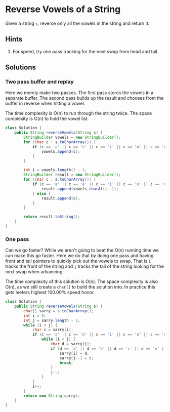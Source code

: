 # Reverse Vowels of a String

Given a string `s`, reverse only all the vowels in the string and return it.

## Hints

1. For speed, try one pass tracking for the next swap from head and tail.

## Solutions

### Two pass buffer and replay

Here we merely make two passes. The first pass stores the vowels in a separate
buffer. The second pass builds up the result and chooses from the buffer in
reverse when hitting a vowel.

The time complexity is O(n) to run through the string twice. The space
complexity is O(n) to hold the vowel list.

```java
class Solution {
    public String reverseVowels(String s) {
        StringBuilder vowels = new StringBuilder();
        for (char c : s.toCharArray()) {
            if (c == 'a' || c == 'e' || c == 'i' || c == 'o' || c == 'u' || c == 'A' || c == 'E' || c == 'I' || c == 'O' || c == 'U') {
                vowels.append(c);
            }
        }

        int i = vowels.length() - 1;
        StringBuilder result = new StringBuilder();
        for (char c : s.toCharArray()) {
            if (c == 'a' || c == 'e' || c == 'i' || c == 'o' || c == 'u' || c == 'A' || c == 'E' || c == 'I' || c == 'O' || c == 'U') {
                result.append(vowels.charAt(i--));
            } else {
                result.append(c);
            }
        }

        return result.toString();
    }
}
```

### One pass

Can we go faster? While we aren't going to beat the O(n) running time we can
make this go faster. Here we do that by doing one pass and having front and
tail pointers to quickly pick out the vowels to swap. That is `i` tracks the
front of the string and `j` tracks the tail of the string looking for the next
swap when advancing.

The time complexity of this solution is O(n). The space complexity is also
O(n), as we still create a `char[]` to build the solution into. In practice
this gets leeters highest 100.00% speed honor.

```java
class Solution {
    public String reverseVowels(String s) {
        char[] sarry = s.toCharArray();
        int i = 0;
        int j = sarry.length - 1;
        while (i < j) {
            char c = sarry[i];
            if (c == 'a' || c == 'e' || c == 'i' || c == 'o' || c == 'u' || c == 'A' || c == 'E' || c == 'I' || c == 'O' || c == 'U') {
                while (i < j) {
                    char d = sarry[j];
                    if (d == 'a' || d == 'e' || d == 'i' || d == 'o' || d == 'u' || d == 'A' || d == 'E' || d == 'I' || d == 'O' || d == 'U') {
                        sarry[i] = d;
                        sarry[j--] = c;
                        break;
                    }
                    j--;
                }
            }
            i++;
        }
        return new String(sarry);
    }
}
```
